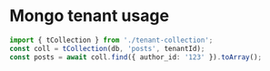# Mongo tenant usage

```ts
import { tCollection } from './tenant-collection';
const coll = tCollection(db, 'posts', tenantId);
const posts = await coll.find({ author_id: '123' }).toArray();
```